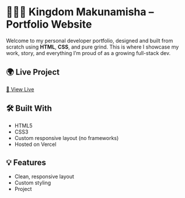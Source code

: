 # 👨🏽‍💻 Kingdom Makunamisha – Portfolio Website

Welcome to my personal developer portfolio, designed and built from scratch using **HTML**, **CSS**, and pure grind. This is where I showcase my work, story, and everything I’m proud of as a growing full-stack dev.

## 🌍 Live Project

[🔗 View Live](https://tshedza-portfolio.vercel.app/)

## 🛠 Built With

- HTML5  
- CSS3  
- Custom responsive layout (no frameworks)  
- Hosted on Vercel

## 💡 Features

- Clean, responsive layout
- Custom styling
- Project
